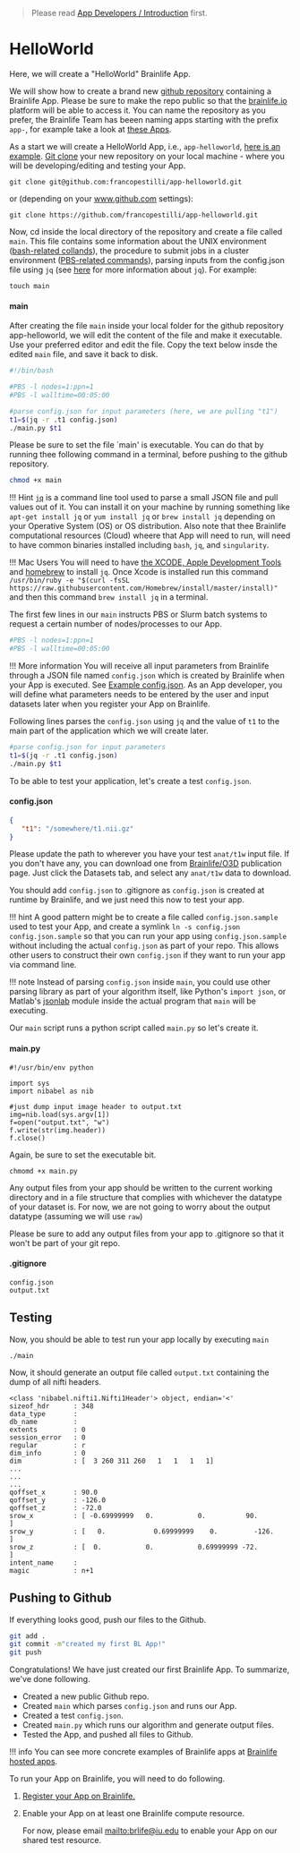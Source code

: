 > Please read [App Developers / Introduction](/apps/introduction.md) first. 

# HelloWorld

Here, we will create a "HelloWorld" Brainlife App. 

We will show how to create a brand new [github repository](https://help.github.com/articles/creating-a-new-repository/) containing a Brainlife App. Please be sure to make the repo public so that the [brainlife.io](https://brainlife.io/) platform will be able to access it. You can name the repository as you prefer, the Brainlife Team has beeen naming apps starting with the prefix `app-`, for example take a look at [these Apps](https://github.com/search?q=org%3Abrain-life+app-).

As a start we will create a HelloWorld App, i.e., `app-helloworld`, [here is an example](https://github.com/francopestilli/app-helloworld). [Git clone](https://help.github.com/articles/cloning-a-repository/) your new repository on your local machine - where you will be developing/editing and testing your App.

```
git clone git@github.com:francopestilli/app-helloworld.git
```
or (depending on your www.github.com settings):
```
git clone https://github.com/francopestilli/app-helloworld.git
```

Now, cd inside the local directory of the repository and create a file called `main`. This file contains some information about the UNIX environment ([bash-related collands](https://en.wikipedia.org/wiki/Bash_(Unix_shell))), the procedure to submit jobs in a cluster environment ([PBS-related commands](https://kb.iu.edu/d/avmy)), parsing inputs from the config.json file using `jq` (see [here](https://stedolan.github.io/jq/) for more information about `jq`). For example:
```
touch main
```

#### main
After creating the file `main` inside your local folder for the github repository app-helloworld, we will edit the content of the file and make it executable. Use your preferred editor and edit the file. Copy the text below insde the edited `main` file, and save it back to disk.

```bash
#!/bin/bash

#PBS -l nodes=1:ppn=1
#PBS -l walltime=00:05:00

#parse config.json for input parameters (here, we are pulling "t1")
t1=$(jq -r .t1 config.json)
./main.py $t1
```

Please be sure to set the file `main' is executable. You can do that by running thee following command in a terminal, before pushing to the github repository.

```bash
chmod +x main
```

!!! Hint
    [`jq`](https://stedolan.github.io/jq/) is a command line tool used to parse a small JSON file and pull values out of it. You can install it on your machine by running something like `apt-get install jq` or `yum install jq` or `brew install jq` depending on your Operative System (OS) or OS distribution. Also note that thee Brainlife computational resources (Cloud) wheere that App will need to run, will need to have common binaries installed including `bash`, `jq`, and `singularity`. 

!!! Mac Users
    You will need to have [the XCODE, Apple Development Tools](https://developer.apple.com/xcode/) and [homebrew](https://brew.sh/) to install `jq`. Once Xcode is installed run this command `/usr/bin/ruby -e "$(curl -fsSL https://raw.githubusercontent.com/Homebrew/install/master/install)"` and then this command `brew install jq` in a terminal.

The first few lines in our `main` instructs PBS or Slurm batch systems to request a certain number of nodes/processes to our App. 

```bash
#PBS -l nodes=1:ppn=1
#PBS -l walltime=00:05:00
```

!!! More information
    You will receive all input parameters from Brainlife through a JSON file named `config.json` which is created by Brainlife when your App is executed. See [Example config.json](https://github.com/brain-life/app-dtiinit/blob/master/config.json.sample). As an App developer, you will define what parameters needs to be entered by the user and input datasets later when you register your App on Brainlife.

Following lines parses the `config.json` using `jq` and the value of `t1` to the main part of the application which we will create later.

```bash
#parse config.json for input parameters
t1=$(jq -r .t1 config.json)
./main.py $t1
```

To be able to test your application, let's create a test `config.json`.

#### config.json

```json
{
   "t1": "/somewhere/t1.nii.gz"
}
```

Please update the path to wherever you have your test `anat/t1w` input file. If you don't have any, you can download one from [Brainlife/O3D](https://brainlife.io/pub/5a0f0fad2c214c9ba8624376) publication page. Just click the Datasets tab, and select any `anat/t1w` data to download.

You should add `config.json` to .gitignore as `config.json` is created at runtime by Brainlife, and we just need this now to test your app. 

!!! hint
    A good pattern might be to create a file called `config.json.sample` used to test your App, and create a symlink `ln -s config.json config.json.sample` so that you can run your app using `config.json.sample` without including the actual `config.json` as part of your repo. This allows other users to construct their own `config.json` if they want to run your app via command line.

!!! note
    Instead of parsing `config.json` inside `main`, you could use other parsing library as part of your algorithm itself, like Python's `import json`, or Matlab's [jsonlab](https://github.com/fangq/jsonlab.git) module inside the actual program that `main` will be executing.

Our `main` script runs a python script called `main.py` so let's create it.

#### main.py

```
#!/usr/bin/env python

import sys
import nibabel as nib

#just dump input image header to output.txt
img=nib.load(sys.argv[1])
f=open("output.txt", "w")
f.write(str(img.header))
f.close()

```

Again, be sure to set the executable bit.

```
chmomd +x main.py
```

Any output files from your app should be written to the current working directory and in a file structure that complies with whichever the datatype of your dataset is. For now, we are not going to worry about the output datatype (assuming we will use `raw`)

Please be sure to add any output files from your app to .gitignore so that it won't be part of your git repo. 

#### .gitignore

```
config.json
output.txt
```

## Testing

Now, you should be able to test run your app locally by executing `main`

```
./main
```

<!--
!!! hint
    If you are testing on HPC clusters, be sure to enter the interactive shell session before running your `main` by executing something like `qsub -I`
-->

Now, it should generate an output file called `output.txt` containing the dump of all nifti headers.

```
<class 'nibabel.nifti1.Nifti1Header'> object, endian='<'
sizeof_hdr      : 348
data_type       : 
db_name         : 
extents         : 0
session_error   : 0
regular         : r
dim_info        : 0
dim             : [  3 260 311 260   1   1   1   1]
...
...
...
qoffset_x       : 90.0
qoffset_y       : -126.0
qoffset_z       : -72.0
srow_x          : [ -0.69999999   0.           0.          90.        ]
srow_y          : [   0.            0.69999999    0.         -126.        ]
srow_z          : [  0.           0.           0.69999999 -72.        ]
intent_name     : 
magic           : n+1
```

## Pushing to Github

If everything looks good, push our files to the Github.

```bash
git add .
git commit -m"created my first BL App!"
git push
```

Congratulations! We have just created our first Brainlife App. To summarize, we've done following.

* Created a new public Github repo.
* Created `main` which parses `config.json` and runs our App.
* Created a test `config.json`.
* Created `main.py` which runs our algorithm and generate output files.
* Tested the App, and pushed all files to Github.

!!! info
    You can see more concrete examples of Brainlife apps at [Brainlife hosted apps](https://github.com/search?q=org%3Abrain-life+app-).

To run your App on Brainlife, you will need to do following.

1. [Register your App on Brainlife.](/apps/register/)

2. Enable your App on at least one Brainlife compute resource. 

    For now, please email [mailto:brlife@iu.edu](brlife@iu.edu) to enable your App on our shared test resource.

<!--
All input parameters are assumed to be text (char). You need to write your functions that are going to be MATLAB compiled with all the arguments as text. Arguments passing a number need to be given as text and within the function converted to integers values (str2num(), etc.). 
-->

